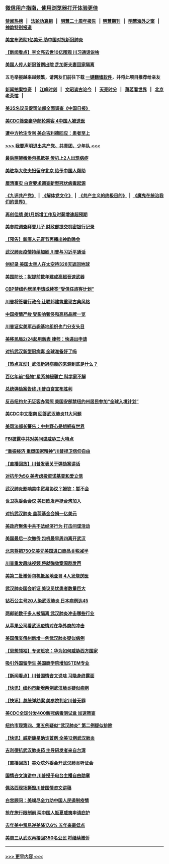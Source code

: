 ### [微信用户指南，使用浏览器打开体验更佳](https://github.com/gfw-breaker/banned-news1/blob/master/indexes/wechat-guide.md?t=0)
#### [禁闻热榜](热点新闻.md?t=0)  &nbsp;&nbsp;|&nbsp;&nbsp; [法轮功真相](https://github.com/gfw-breaker/truth/blob/master/README.md?t=0) &nbsp;&nbsp;|&nbsp;&nbsp; [明慧二十周年报告](https://github.com/gfw-breaker/mh-reports/blob/master/README.md?t=0) &nbsp;&nbsp;|&nbsp;&nbsp;[明慧期刊](https://github.com/gfw-breaker/mh-qikan) &nbsp;&nbsp;|&nbsp;&nbsp; [明慧海外之窗](https://github.com/gfw-breaker/mh-news/blob/master/README.md?t=0) &nbsp;&nbsp;|&nbsp;&nbsp; [神韵特别报道](https://github.com/gfw-breaker/mh-news/blob/master/shenyun.md?t=0)
#### [美宣布资助1亿美元 助中国对抗新冠肺炎](../pages/nsc412/n11852531.md?t=02080555) 
#### [【新闻看点】李文亮去世10亿围观 川习通话说啥](../pages/nsc412/n11852360.md?t=02080555) 
#### [美国人传人新冠首例出院 芝加哥夫妻回家隔离](../pages/nsc412/n11852452.md?t=02080555) 
#### 五毛举报越来越频繁，请网友们前往下载 [一键翻墙软件](https://github.com/gfw-breaker/ssr-accounts)，并将此项目推荐给亲友
#### [新闻拍案惊奇](https://github.com/gfw-breaker/banned-news1/blob/master/pages/link4.md) &nbsp;&nbsp;|&nbsp;&nbsp; [江峰时刻](https://github.com/gfw-breaker/banned-news1/blob/master/pages/link4.md) &nbsp;&nbsp;|&nbsp;&nbsp; [文昭谈古论今](https://github.com/gfw-breaker/banned-news1/blob/master/pages/link4.md) &nbsp;&nbsp;|&nbsp;&nbsp; [天亮时分](https://github.com/gfw-breaker/banned-news1/blob/master/pages/link4.md) &nbsp;&nbsp;|&nbsp;&nbsp; [萧茗看世界](https://github.com/gfw-breaker/banned-news1/blob/master/pages/link4.md) &nbsp;&nbsp;|&nbsp;&nbsp; [北京老茶馆](https://github.com/gfw-breaker/banned-news1/blob/master/pages/link4.md) &nbsp;&nbsp;|&nbsp;&nbsp; 
#### [美35名议员促司法部全面调查《中国日报》](../pages/nsc412/n11852435.md?t=02080555) 
#### [美CDC筛查豪华邮轮乘客 4中国人被送医](../pages/nsc412/n11852085.md?t=02080555) 
#### [遭中方抢注专利 美企吉利德回应：患者至上](../pages/nsc412/n11852037.md?t=02080555) 
#### [>>> 我要声明退出共产党、共青团、少年队 <<<](https://github.com/begood0513/goodnews/blob/master/quit/letter.md) 
#### [最后两架撤侨包机抵美 传机上2人出现病症](../pages/nsc412/n11852173.md?t=02080555) 
#### [美驻华大使夫妇留守北京 给予中国人帮助](../pages/nsc412/n11852165.md?t=02080555) 
#### [厘清事实 白宫要求调查新型冠状病毒起源](../pages/nsc412/n11852106.md?t=02080555) 
#### [《九评共产党》](https://github.com/begood0513/9ping.md/blob/master/README.md) &nbsp;|&nbsp; [《解体党文化》](../../../../jtdwh.md/blob/master/README.md)  &nbsp;|&nbsp; [《共产主义的终极目的》](../../../../gczydzjmd.md/blob/master/README.md) &nbsp;|&nbsp; [《魔鬼在统治我们的世界》](../../../../mgztzwmdsj.md/blob/master/README.md) 
#### [再创佳绩 美1月新增工作及时薪增速超预期](../pages/nsc412/n11852174.md?t=02080555) 
#### [美参院调查拜登儿子 财政部提交机密银行记录](../pages/nsc412/n11851808.md?t=02080555) 
#### [【预告】新唐人元宵节再播出神韵晚会](../pages/nsc412/n11843192.md?t=02080555) 
#### [武汉肺炎疫情持续加剧 川普与习近平通话](../pages/nsc412/n11851613.md?t=02080555) 
#### [创纪录 美国太空人在太空待328天返回地球](../pages/nsc412/n11851266.md?t=02080555) 
#### [美国防长：拟提前数年建成高超音速武器](../pages/nsc412/n11850959.md?t=02080555) 
#### [CBP禁纽约居民申请或续签“受信任旅客计划”](../pages/nsc412/n11850857.md?t=02080555) 
#### [川普将签署行政令 让联邦建筑重现古典风格](../pages/nsc412/n11850654.md?t=02080555) 
#### [中国疫情严峻 受影响奢侈和高档品牌一览](../pages/nsc412/n11850319.md?t=02080555) 
#### [川普证实美军击毙基地组织也门分支头目](../pages/nsc412/n11850383.md?t=02080555) 
#### [美移民局2/24起用新表 律师：快递出申请](../pages/nsc412/n11848220.md?t=02080555) 
#### [对抗武汉新型冠病毒 全球准备好了吗](../pages/nsc412/n11850142.md?t=02080555) 
#### [【热点互动】武汉新冠病毒的来源到底是什么？](../pages/nsc412/n11849749.md?t=02080555) 
#### [百亿年前“怪物”星系神秘骤亡 科学家不解](../pages/nsc412/n11849863.md?t=02080555) 
#### [总统弹劾案告终 川普白宫宣布胜利](../pages/nsc412/n11849985.md?t=02080555) 
#### [反击纽约允无证客办驾照  美国安部禁纽约州居民参加“全球入境计划”](../pages/nsc412/n11849828.md?t=02080555) 
#### [美CDC中文指南 回答武汉肺炎11大问题](../pages/nsc412/n11849703.md?t=02080555) 
#### [美司法部长警告：中共野心是想拥有世界](../pages/nsc412/n11849769.md?t=02080555) 
#### [FBI披露中共对美间谍威胁三大特点](../pages/nsc412/n11849700.md?t=02080555) 
#### [“重振经济 重塑国家精神”川普捍卫信仰自由](../pages/nsc412/n11849641.md?t=02080555) 
#### [【直播回放】川普发表关于弹劾案讲话](../pages/nsc412/n11849472.md?t=02080555) 
#### [对抗华为5G 美考虑投资诺基亚和爱立信](../pages/nsc412/n11849510.md?t=02080555) 
#### [武汉肺炎影响美中贸易协议？姆钦：暂不会](../pages/nsc412/n11849497.md?t=02080555) 
#### [世卫执委会会议 美日欧发声挺台湾加入](../pages/nsc412/n11849433.md?t=02080555) 
#### [对抗武汉肺炎 盖茨基金会捐一亿美元](../pages/nsc412/n11848953.md?t=02080555) 
#### [美政府聚焦中共不法经济行为 打击间谍活动](../pages/nsc412/n11849322.md?t=02080555) 
#### [美国最后一次撤侨 包机最早周四离开武汉](../pages/nsc412/n11849395.md?t=02080555) 
#### [北京将把750亿美元美国进口商品关税减半](../pages/nsc412/n11848896.md?t=02080555) 
#### [川普重发趣味视频 将就弹劾案闹剧发声](../pages/nsc412/n11848715.md?t=02080555) 
#### [美第二批撤侨包机抵圣地亚哥 4人发烧送医](../pages/nsc412/n11847923.md?t=02080555) 
#### [武汉肺炎国会听证 美议员忧患者数量巨大](../pages/nsc412/n11844851.md?t=02080555) 
#### [钻石公主号20人染武汉肺炎 日本病例达45](../pages/nsc412/n11847823.md?t=02080555) 
#### [两邮轮数千多人被隔离 武汉肺炎冲击哪些行业](../pages/nsc412/n11847456.md?t=02080555) 
#### [从苹果公司看武汉疫情对在华外商的冲击](../pages/nsc412/n11847586.md?t=02080555) 
#### [美国俄亥俄州新增一例武汉肺炎疑似病例](../pages/nsc412/n11847714.md?t=02080555) 
#### [【思想领袖】专访班农：华为如何威胁西方国家](../pages/nsc412/n11847306.md?t=02080555) 
#### [吸引外国留学生 美国商学院增加STEM专业](../pages/nsc412/n11847417.md?t=02080555) 
#### [【新闻看点】川普国情咨文说啥 习隐身终露面](../pages/nsc412/n11847016.md?t=02080555) 
#### [【快讯】纽约市新增两例武汉肺炎疑似病例](../pages/nsc412/n11847250.md?t=02080555) 
#### [【快讯】总统弹劾案 美参院判定川普无罪](../pages/nsc412/n11847316.md?t=02080555) 
#### [美CDC全球分发400新冠病毒测试盒 加速筛查](../pages/nsc412/n11847260.md?t=02080555) 
#### [纽约市现第四、第五例疑似“武汉肺炎”   第二例疑似排除](../pages/nsc412/n11847332.md?t=02080555) 
#### [【快讯】威斯康星确诊首例 全美12例武汉肺炎](../pages/nsc412/n11847162.md?t=02080555) 
#### [吉利德抗武汉肺炎药 主导研发者来自台湾](../pages/nsc412/n11847064.md?t=02080555) 
#### [【直播回放】美众院外委会开武汉肺炎听证会](../pages/nsc412/n11846727.md?t=02080555) 
#### [国情咨文演讲中 川普授予电台主播自由勋章](../pages/nsc412/n11846815.md?t=02080555) 
#### [佩洛西现场撕毁川普国情咨文讲稿](../pages/nsc412/n11846724.md?t=02080555) 
#### [白宫顾问：美竭尽全力助中国人民遏制疫情](../pages/nsc412/n11846756.md?t=02080555) 
#### [抢在旅行限制前 两中国人抵夏威夷申请庇护](../pages/nsc412/n11846866.md?t=02080555) 
#### [去年美中贸易逆差降17.6% 五年来最低点](../pages/nsc412/n11846755.md?t=02080555) 
#### [美周三从武汉再接回350名公民 将继续撤侨](../pages/nsc412/n11846705.md?t=02080555) 

----
#### [ >>> 更早内容 <<< ](../indexes/nsc412-earlier.md)
